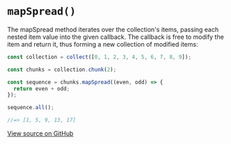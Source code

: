 # `mapSpread()`

The mapSpread method iterates over the collection's items, passing each nested item value into the given callback.
The callback is free to modify the item and return it, thus forming a new collection of modified items:

```js
const collection = collect([0, 1, 2, 3, 4, 5, 6, 7, 8, 9]);

const chunks = collection.chunk(2);

const sequence = chunks.mapSpread((even, odd) => {
  return even + odd;
});

sequence.all();

//=> [1, 5, 9, 13, 17]
```




[View source on GitHub](https://github.com/ecrmnn/collect.js/blob/master/src/methods/mapSpread.js)
